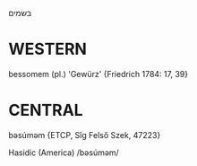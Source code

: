 בשׂמים

WESTERN
========

bessomem (pl.) 'Gewürz' {Friedrich 1784: 17, 39}

CENTRAL
========

bəsúməm {ETCP, Sîg Felső Szek, 47223}

Hasidic (America)
/bəsúməm/